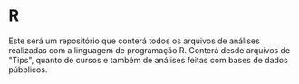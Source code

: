 # R
Este será um repositório que conterá todos os arquivos de análises realizadas com a linguagem de programação R.
Conterá desde arquivos de "Tips", quanto de cursos e também de análises feitas com bases de dados púbblicos.

